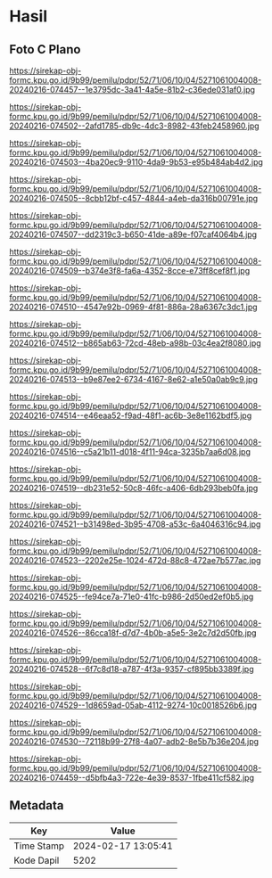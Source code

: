 # Hasil

## Foto C Plano

https://sirekap-obj-formc.kpu.go.id/9b99/pemilu/pdpr/52/71/06/10/04/5271061004008-20240216-074457--1e3795dc-3a41-4a5e-81b2-c36ede031af0.jpg

https://sirekap-obj-formc.kpu.go.id/9b99/pemilu/pdpr/52/71/06/10/04/5271061004008-20240216-074502--2afd1785-db9c-4dc3-8982-43feb2458960.jpg

https://sirekap-obj-formc.kpu.go.id/9b99/pemilu/pdpr/52/71/06/10/04/5271061004008-20240216-074503--4ba20ec9-9110-4da9-9b53-e95b484ab4d2.jpg

https://sirekap-obj-formc.kpu.go.id/9b99/pemilu/pdpr/52/71/06/10/04/5271061004008-20240216-074505--8cbb12bf-c457-4844-a4eb-da316b00791e.jpg

https://sirekap-obj-formc.kpu.go.id/9b99/pemilu/pdpr/52/71/06/10/04/5271061004008-20240216-074507--dd2319c3-b650-41de-a89e-f07caf4064b4.jpg

https://sirekap-obj-formc.kpu.go.id/9b99/pemilu/pdpr/52/71/06/10/04/5271061004008-20240216-074509--b374e3f8-fa6a-4352-8cce-e73ff8cef8f1.jpg

https://sirekap-obj-formc.kpu.go.id/9b99/pemilu/pdpr/52/71/06/10/04/5271061004008-20240216-074510--4547e92b-0969-4f81-886a-28a6367c3dc1.jpg

https://sirekap-obj-formc.kpu.go.id/9b99/pemilu/pdpr/52/71/06/10/04/5271061004008-20240216-074512--b865ab63-72cd-48eb-a98b-03c4ea2f8080.jpg

https://sirekap-obj-formc.kpu.go.id/9b99/pemilu/pdpr/52/71/06/10/04/5271061004008-20240216-074513--b9e87ee2-6734-4167-8e62-a1e50a0ab9c9.jpg

https://sirekap-obj-formc.kpu.go.id/9b99/pemilu/pdpr/52/71/06/10/04/5271061004008-20240216-074514--e46eaa52-f9ad-48f1-ac6b-3e8e1162bdf5.jpg

https://sirekap-obj-formc.kpu.go.id/9b99/pemilu/pdpr/52/71/06/10/04/5271061004008-20240216-074516--c5a21b11-d018-4f11-94ca-3235b7aa6d08.jpg

https://sirekap-obj-formc.kpu.go.id/9b99/pemilu/pdpr/52/71/06/10/04/5271061004008-20240216-074519--db231e52-50c8-46fc-a406-6db293beb0fa.jpg

https://sirekap-obj-formc.kpu.go.id/9b99/pemilu/pdpr/52/71/06/10/04/5271061004008-20240216-074521--b31498ed-3b95-4708-a53c-6a4046316c94.jpg

https://sirekap-obj-formc.kpu.go.id/9b99/pemilu/pdpr/52/71/06/10/04/5271061004008-20240216-074523--2202e25e-1024-472d-88c8-472ae7b577ac.jpg

https://sirekap-obj-formc.kpu.go.id/9b99/pemilu/pdpr/52/71/06/10/04/5271061004008-20240216-074525--fe94ce7a-71e0-41fc-b986-2d50ed2ef0b5.jpg

https://sirekap-obj-formc.kpu.go.id/9b99/pemilu/pdpr/52/71/06/10/04/5271061004008-20240216-074526--86cca18f-d7d7-4b0b-a5e5-3e2c7d2d50fb.jpg

https://sirekap-obj-formc.kpu.go.id/9b99/pemilu/pdpr/52/71/06/10/04/5271061004008-20240216-074528--6f7c8d18-a787-4f3a-9357-cf895bb3389f.jpg

https://sirekap-obj-formc.kpu.go.id/9b99/pemilu/pdpr/52/71/06/10/04/5271061004008-20240216-074529--1d8659ad-05ab-4112-9274-10c0018526b6.jpg

https://sirekap-obj-formc.kpu.go.id/9b99/pemilu/pdpr/52/71/06/10/04/5271061004008-20240216-074530--72118b99-27f8-4a07-adb2-8e5b7b36e204.jpg

https://sirekap-obj-formc.kpu.go.id/9b99/pemilu/pdpr/52/71/06/10/04/5271061004008-20240216-074459--d5bfb4a3-722e-4e39-8537-1fbe411cf582.jpg


## Metadata

| Key        | Value               |
| ---------- | ------------------- |
| Time Stamp | 2024-02-17 13:05:41 |
| Kode Dapil | 5202                |



